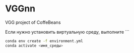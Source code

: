 # VGGnn
VGG project of CoffeBeans

Если нужно установить виртуальную среду, выполните
    ```
```bash
conda env create -f environment.yml
conda activate <имя_среды>
```
```
     

